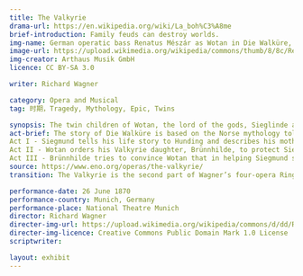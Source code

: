 ```yaml
---
title: The Valkyrie
drama-url: https://en.wikipedia.org/wiki/La_boh%C3%A8me
brief-introduction: Family feuds can destroy worlds.
img-name: German operatic bass Renatus Mészár as Wotan in Die Walküre, in 2008
image-url: https://upload.wikimedia.org/wikipedia/commons/thumb/8/8c/Renatus_M%C3%A9sz%C3%A1r_as_Wotan_in_Die_Walk%C3%BCre.jpg/1599px-Renatus_M%C3%A9sz%C3%A1r_as_Wotan_in_Die_Walk%C3%BCre.jpg
img-creator: Arthaus Musik GmbH
licence: CC BY-SA 3.0

writer: Richard Wagner

category: Opera and Musical
tag: 时期，Tragedy, Mythology, Epic, Twins

synopsis: The twin children of Wotan, the lord of the gods, Sieglinde and Siegmund, fell in love without knowing it. Later, Siegmund was punished and died by Wotan; A daughter, one of the Valkyries, escaped with the help of Brunheed; Brunheed was punished by Wotan and locked on the mountain.
act-brief: The story of Die Walküre is based on the Norse mythology told in the Volsunga Saga and the Poetic Edda. 
Act I - Siegmund tells his life story to Hunding and describes his mother’s murder and his separation from his twin sister and ‘Wolf’, his father. Hunding realises that Siegmund is his enemy. However, in a perfect spring night, they detect that they are brother and sister. Siegmund claims the his father's sword ‘Nothung’ and Sieglinde as his bride.
Act II - Wotan orders his Valkyrie daughter, Brünnhilde, to protect Siegmund in the forthcoming fight with Hunding. But Brünnhilde announces to Siegmund that he must die and follow her to Valhalla.
Act III - Brünnhilde tries to convince Wotan that in helping Siegmund she had been acting in her father’s interests, finally, Wotan agrees and summons Loge to surround her with flames.
source: https://www.eno.org/operas/the-valkyrie/
transition: The Valkyrie is the second part of Wagner’s four-opera Ring saga. These four musicals are masterpieces completed by Wagner in more than two decades. The scripts of the series are written by Wagner himself based on Nordic myths and legends, and the plot is tragic as a whole. "The Ring Series" is also a model of Wagner's musical reform. The first Munich performances of Die Walküre were generally hailed as successes by audiences and critics. Let's go back to this first performance of Wagner’s Die Walküre...

performance-date: 26 June 1870
performance-country: Munich, Germany
performance-place: National Theatre Munich
director: Richard Wagner
directer-img-url: https://upload.wikimedia.org/wikipedia/commons/d/dd/Richard_Wagner_1861.jpg
directer-img-licence: Creative Commons Public Domain Mark 1.0 License
scriptwriter: 

layout: exhibit
---
```

